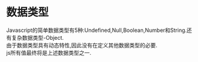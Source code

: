 # 数据类型
Javascript的简单数据类型有5种:Undefined,Null,Boolean,Number和String.还有复杂数据类型-Object.<br/>
由于数据类型具有动态特性,因此没有在定义其他数据类型的必要.<br/>
js所有值最终将是上述数据类型之一.
